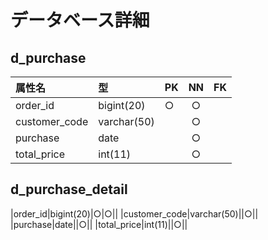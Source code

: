 # データベース詳細
## d_purchase
|属性名|型|PK|NN|FK|
|:-----|:-----|:-----|:-----:|:-----:|
|order_id|bigint(20)|○|○||
|customer_code|varchar(50)||○||
|purchase|date||○||
|total_price|int(11)||○||

## d_purchase_detail
|order_id|bigint(20)|○|○||
|customer_code|varchar(50)||○||
|purchase|date||○||
|total_price|int(11)||○||






